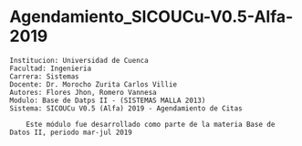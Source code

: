 # Agendamiento_SICOUCu-V0.5-Alfa-2019

    Institucion: Universidad de Cuenca
    Facultad: Ingenieria
    Carrera: Sistemas
    Docente: Dr. Morocho Zurita Carlos Villie
    Autores: Flores Jhon, Romero Vannesa
    Modulo: Base de Datps II - (SISTEMAS MALLA 2013)
    Sistema: SICOUCu V0.5 (Alfa) 2019 - Agendamiento de Citas

        Este módulo fue desarrollado como parte de la materia Base de Datos II, periodo mar-jul 2019
